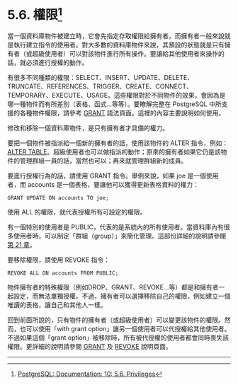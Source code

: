 # 5.6. 權限[^1]

當一個資料庫物件被建立時，它會先指定存取權限給擁有者，而擁有者一般來說就是執行建立指令的使用者。對大多數的資料庫物件來說，其預設的狀態就是只有擁有者（或超級使用者）可以對該物件進行所有操作。要讓給其他使用者來操作的話，就必須進行授權的動作。

有很多不同種類的權限：SELECT、INSERT、UPDATE、DELETE、TRUNCATE、REFERENCES、TRIGGER、CREATE、CONNECT、TEMPORARY、EXECUTE、USAGE。這些權限對於不同物件的效果，會因為是哪一種物件而有所差別（表格、函式...等等）。要瞭解完整在 PostgreSQL 中所支援的各種物件權限，請參考 [GRANT](/vi-reference/i-sql-commands/grant.md) 語法頁面。這裡的內容主要說明如何使用。

修改和移除一個資料庫物件，是只有擁有者才具備的權力。

要把一個物件被指派給一個新的擁有者的話，使用該物件的 ALTER 指令，例如：[ALTER TABLE](/vi-reference/i-sql-commands/alter-table.md)。超級使用者也可以做指派的動作；原來的擁有者如果它仍是該物件的管理群組一員的話，當然也可以；再來就管理群組新的成員。

要進行授權行為的話，請使用 GRANT 指令。舉例來說，如果 joe 是一個使用者，而 accounts 是一個表格，要讓他可以獲得更新表格資料的權力：

```
GRANT UPDATE ON accounts TO joe;
```

使用 ALL 的權限，就代表授權所有可設定的權限。

有一個特別的使用者是 PUBLIC，代表的是系統內的所有使用者。當資料庫內有很多使用者時，可以制定「群組（group）」來簡化管理。這部份詳細的說明請參閱[第 21 章](/iii-server-administration/database-roles.md)。

要移除權限，請使用 REVOKE 指令：

```
REVOKE ALL ON accounts FROM PUBLIC;
```

物件擁有者的特殊權限（例如DROP、GRANT、REVOKE...等）都是和擁有者一起設定，而無法單獨授權。不過，擁有者可以選擇移除自己的權限，例如建立一個唯讀的表格，讓自己和其他人一樣。

回到前面所說的，只有物件的擁有者（或超級使用者）可以變更該物件的權限。然而，也可以使用「with grant option」讓另一個使用者可以代授權給其他使用者。不過如果這個「grant option」被移除時，所有被代授權的使用者都會同時喪失該權限。更詳細的說明請參閱 [GRANT](/vi-reference/i-sql-commands/grant.md) 及 [REVOKE](/vi-reference/i-sql-commands/revoke.md) 說明頁面。

---

[^1]: [PostgreSQL: Documentation: 10: 5.6. Privileges](https://www.postgresql.org/docs/10/static/ddl-priv.html)

